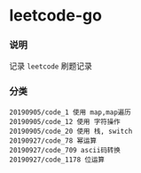 # leetcode-go

### 说明

记录 `leetcode` 刷题记录

### 分类

    20190905/code_1 使用 map,map遍历  
    20190905/code_12 使用 字符操作  
    20190905/code_20 使用 栈, switch  
    20190927/code_78 幂运算  
    20190927/code_709 ascii码转换  
    20190927/code_1178 位运算  
